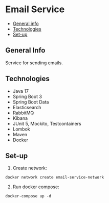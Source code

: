# Email Service

* [General info](#general-info)
* [Technologies](#technologies)
* [Set-up](#set-up)

## General Info

Service for sending emails.

## Technologies
- Java 17
- Spring Boot 3
- Spring Boot Data
- Elasticsearch
- RabbitMQ
- Kibana
- JUnit 5, Mockito, Testcontainers
- Lombok
- Maven
- Docker

## Set-up
1. Create network: 
```
docker network create email-service-network
```
2. Run docker compose: 
```
docker-compose up -d
```
